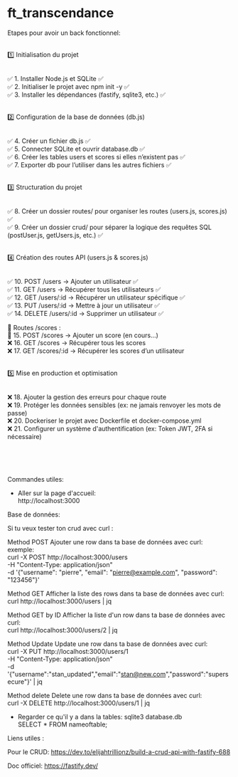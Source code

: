 # ft_transcendance

Etapes pour avoir un back fonctionnel: <br> <br>

1️⃣ Initialisation du projet <br> <br>

✅ 1. Installer Node.js et SQLite ✅ <br>
✅ 2. Initialiser le projet avec npm init -y ✅ <br> 
✅ 3. Installer les dépendances (fastify, sqlite3, etc.) ✅ <br> <br>

2️⃣ Configuration de la base de données (db.js) <br> <br>

✅ 4. Créer un fichier db.js ✅ <br>
✅ 5. Connecter SQLite et ouvrir database.db ✅ <br>
✅ 6. Créer les tables users et scores si elles n’existent pas ✅ <br>
✅ 7. Exporter db pour l’utiliser dans les autres fichiers ✅ <br> <br>

3️⃣ Structuration du projet <br> <br>

✅ 8. Créer un dossier routes/ pour organiser les routes (users.js, scores.js) ✅ <br>
✅ 9. Créer un dossier crud/ pour séparer la logique des requêtes SQL (postUser.js, getUsers.js, etc.) ✅ <br> <br>

4️⃣ Création des routes API (users.js & scores.js) <br> <br>

✅ 10. POST /users → Ajouter un utilisateur ✅ <br>
✅ 11. GET /users → Récupérer tous les utilisateurs ✅ <br>
✅ 12. GET /users/:id → Récupérer un utilisateur spécifique ✅ <br>
✅ 13. PUT /users/:id → Mettre à jour un utilisateur ✅ <br>
✅ 14. DELETE /users/:id → Supprimer un utilisateur ✅ <br>

📌 Routes /scores : <br>
🔄 15. POST /scores → Ajouter un score (en cours...)<br>
❌ 16. GET /scores → Récupérer tous les scores <br>
❌ 17. GET /scores/:id → Récupérer les scores d’un utilisateur <br> <br>

5️⃣ Mise en production et optimisation <br> <br>

❌ 18. Ajouter la gestion des erreurs pour chaque route <br>
❌ 19. Protéger les données sensibles (ex: ne jamais renvoyer les mots de passe) <br>
❌ 20. Dockeriser le projet avec Dockerfile et docker-compose.yml <br>
❌ 21. Configurer un système d'authentification (ex: Token JWT, 2FA si nécessaire) <br>

<br>
<br>
<br>

Commandes utiles:

- Aller sur la page d'accueil: <br>
http://localhost:3000



Base de données: 

Si tu veux tester ton crud avec curl : 

Method POST
Ajouter une row dans ta base de données avec curl: <br>
exemple: <br>
curl -X POST http://localhost:3000/users \
  -H "Content-Type: application/json" \
  -d '{"username": "pierre", "email": "pierre@example.com", "password": "123456"}'

Method GET
Afficher la liste des rows dans ta base de données avec curl:<br>
curl http://localhost:3000/users | jq


Method GET by ID
Afficher la liste d'un row dans ta base de données avec curl:<br>
curl http://localhost:3000/users/2 | jq


Method Update
Update une row dans ta base de données avec curl:<br>
curl -X PUT http://localhost:3000/users/1 \
  -H "Content-Type: application/json" \
  -d '{"username":"stan_updated","email":"stan@new.com","password":"supersecure"}' | jq

Method delete
Delete une row dans ta base de données avec curl: <br>
curl -X DELETE http://localhost:3000/users/1 | jq


- Regarder ce qu'il y a dans la tables: 
sqlite3 database.db <br>
SELECT * FROM nameoftable; <br>



Liens utiles : 

Pour le CRUD: 
https://dev.to/elijahtrillionz/build-a-crud-api-with-fastify-688

Doc officiel:
https://fastify.dev/ 
